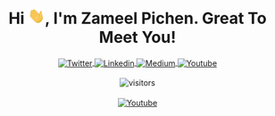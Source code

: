 <h1 align="center"> Hi <img src="https://raw.githubusercontent.com/ABSphreak/ABSphreak/master/gifs/Hi.gif" width="30px">, I'm Zameel Pichen. Great To Meet You!</h1>
<p align="center">

<a href="https://twitter.com/zameelpichen" target="_blank">
  <img align="center" src="https://img.shields.io/twitter/follow/zameelpichen?color=1DA1F2&label=The+Bird&logo=twitter&style=for-the-badge" alt="Twitter" />
</a>  
<a href="https://www.linkedin.com/in/zameelpichen/" target="_blank">
  <img align="center" src="https://img.shields.io/badge/-CONNECT-blue?style=for-the-badge&logo=Linkedin&link=https://www.linkedin.com/in/zameelpichen/" alt="Linkedin" />
</a>
<a href="https://zameelpichen.medium.com/" target="_blank">
  <img align="center" src="https://img.shields.io/badge/Medium-555555?style=for-the-badge&logo=medium&logoColor=white" alt="Medium" />
</a>  
<a href="https://www.youtube.com/channel/UCl1rd4T2Dii4kD128CShq5w" target="_blank">
  <img align="center" src="https://img.shields.io/static/v1?label=&message=Subscribe&logo=YouTube&color=FF0000&style=for-the-badge" alt="Youtube" />
</a>  
<br/><br/>

<img align="center" src="https://komarev.com/ghpvc/?username=zameelpichen&label=Guests+Since+April+2023&style=for-the-badge" alt="visitors" />
<br/><br/>
<a href="" target="_blank">
  <img align="center" src="https://img.shields.io/static/v1?label=&message=Wanna Know More About Me? Bio&logo=Github&color=000000&style=for-the-badge" alt="Youtube" />
</a>  

</p>
